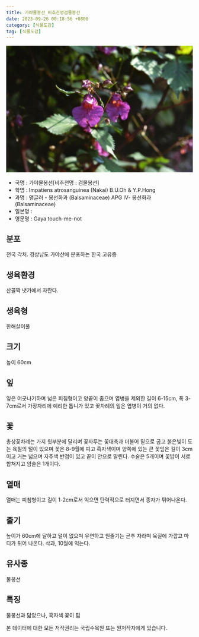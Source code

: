 ```yaml
---
title: 가야물봉선_비추천명검물봉선
date: 2023-09-26 00:18:56 +0800
category: [식물도감]
tag: [식물도감]
---
```




![가야물봉선[비추천명 : 검물봉선]](/assets/img/fileUpload/plants/basic/Balsaminaceae/Impatiens/8637/1_th2.JPG)
- 국명 : 가야물봉선[비추천명 : 검물봉선]
- 학명 : Impatiens atrosanguinea (Nakai) B.U.Oh & Y.P.Hong
- 과명 : 앵글러 - 봉선화과 (Balsaminaceae) APG Ⅳ- 봉선화과 (Balsaminaceae)
- 일본명 : 
- 영문명 : Gaya touch-me-not


## 분포
전국 각처. 경상남도 가야산에 분포하는 한국 고유종
## 생육환경
산골짝 냇가에서 자란다.
## 생육형
한해살이풀
## 크기
높이 60cm
## 잎
잎은 어긋나기하며 넓은 피침형이고 양끝이 좁으며 엽병을 제외한 길이 6-15cm, 폭 3-7cm로서 가장자리에 예리한 톱니가 있고 꽃차례의 잎은 엽병이 거의 없다.
## 꽃
총상꽃차례는 가지 윗부분에 달리며 꽃자루는 꽃대축과 더불어 밑으로 굽고 붉은빛이 도는 육질의 털이 있으며 꽃은 8-9월에 피고 흑자색이며 양쪽에 있는 큰 꽃잎은 길이 3cm이고 거는 넓으며 자주색 반점이 있고 끝이 안으로 말린다. 수술은 5개이며 꽃밥이 서로 합쳐지고 암술은 1개이다.
## 열매
열매는 피침형이고 길이 1-2cm로서 익으면 탄력적으로 터지면서 종자가 튀어나온다.
## 줄기
높이가 60cm에 달하고 털이 없으며 유연하고 원줄기는 곧추 자라며 육질에 가깝고 마디가 튀어 나온다. 삭과, 10월에 익는다.
## 유사종
물봉선
## 특징
물봉선과 닮았으나, 흑자색 꽃이 핌






본 데이터에 대한 모든 저작권리는 국립수목원 또는 원저작자에게 있습니다.
